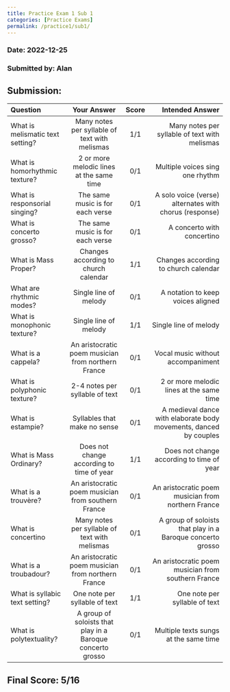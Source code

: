 ```yaml
---
title: Practice Exam 1 Sub 1
categories: [Practice Exams]
permalink: /practice1/sub1/
---
```


### Date: 2022-12-25

### Submitted by: Alan

## Submission:

| Question | Your Answer | Score | Intended Answer |
| :---        |    :----:   |  :----: |        ---: |
| What is melismatic text setting? | Many notes per syllable of text with melismas | 1/1 | Many notes per syllable of text with melismas |
| What is homorhythmic texture? | 2 or more melodic lines at the same time | 0/1 | Multiple voices sing one rhythm |
| What is responsorial singing? | The same music is for each verse | 0/1 | A solo voice (verse) alternates with chorus (response) |
| What is concerto grosso? | The same music is for each verse | 0/1 | A concerto with concertino |
| What is Mass Proper? | Changes according to church calendar | 1/1 | Changes according to church calendar |
| What are rhythmic modes? | Single line of melody | 0/1 | A notation to keep voices aligned |
| What is monophonic texture? | Single line of melody | 1/1 | Single line of melody |
| What is a cappela? | An aristocratic poem musician from northern France | 0/1 | Vocal music without accompaniment |
| What is polyphonic texture? | 2-4 notes per syllable of text | 0/1 | 2 or more melodic lines at the same time |
| What is estampie? | Syllables that make no sense | 0/1 | A medieval dance with elaborate body movements, danced by couples |
| What is Mass Ordinary? | Does not change according to time of year | 1/1 | Does not change according to time of year |
| What is a trouvère? | An aristocratic poem musician from southern France | 0/1 | An aristocratic poem musician from northern France |
| What is concertino | Many notes per syllable of text with melismas | 0/1 | A group of soloists that play in a Baroque concerto grosso |
| What is a troubadour? | An aristocratic poem musician from northern France | 0/1 | An aristocratic poem musician from southern France |
| What is syllabic text setting? | One note per syllable of text | 1/1 | One note per syllable of text |
| What is polytextuality? | A group of soloists that play in a Baroque concerto grosso | 0/1 | Multiple texts sungs at the same time |


## Final Score: 5/16


